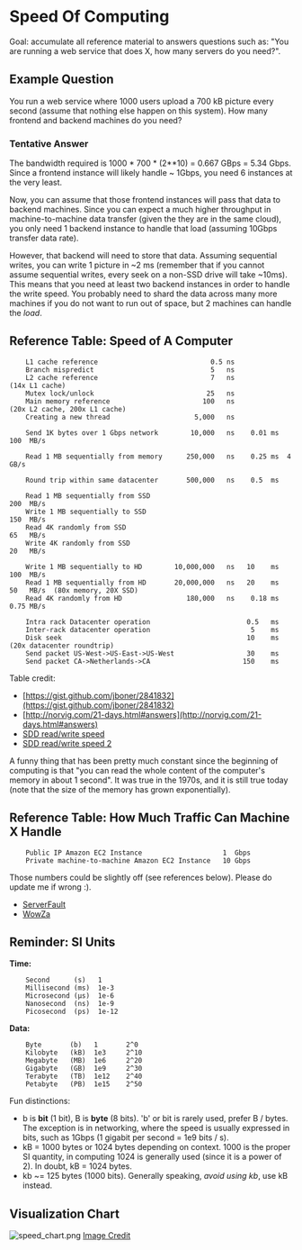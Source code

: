 
# Speed Of Computing

Goal: accumulate all reference material to answers questions such as: "You are running a web service that does X, how many servers do you need?".

## Example Question

You run a web service where 1000 users upload a 700 kB picture every second (assume that nothing else happen on this system). How many frontend and backend machines do you need?

### Tentative Answer

The bandwidth required is 1000 * 700 * (2**10) = 0.667 GBps = 5.34 Gbps.
Since a frontend instance will likely handle ~ 1Gbps, you need 6 instances at the very least.

Now, you can assume that those frontend instances will pass that data to backend machines. Since you can expect a much higher throughput in machine-to-machine data transfer (given the they are in the same cloud), you only need 1 backend instance to handle that load (assuming 10Gbps transfer data rate).

However, that backend will need to store that data. Assuming sequential writes, you can write 1 picture in ~2 ms (remember that if you cannot assume sequential writes, every seek on a non-SSD drive will take ~10ms). This means that you need at least two backend instances in order to handle the write speed. You probably need to shard the data across many more machines if you do not want to run out of space, but 2 machines can handle the _load_.

## Reference Table: Speed of A Computer

        L1 cache reference                            0.5 ns
        Branch mispredict                             5   ns
        L2 cache reference                            7   ns                        (14x L1 cache)
        Mutex lock/unlock                            25   ns
        Main memory reference                       100   ns                        (20x L2 cache, 200x L1 cache)
        Creating a new thread                     5,000   ns
        
        Send 1K bytes over 1 Gbps network        10,000   ns    0.01 ms  100  MB/s
        
        Read 1 MB sequentially from memory      250,000   ns    0.25 ms  4    GB/s
        
        Round trip within same datacenter       500,000   ns    0.5  ms
        
        Read 1 MB sequentially from SSD                                  200  MB/s
        Write 1 MB sequentially to SSD                                   150  MB/s
        Read 4K randomly from SSD                                        65   MB/s
        Write 4K randomly from SSD                                       20   MB/s
        
        Write 1 MB sequentially to HD        10,000,000   ns   10    ms  100  MB/s
        Read 1 MB sequentially from HD       20,000,000   ns   20    ms  50   MB/s  (80x memory, 20X SSD)
        Read 4K randomly from HD                180,000   ns    0.18 ms  0.75 MB/s
        
        Intra rack Datacenter operation                        0.5   ms
        Inter-rack datacenter operation                         5    ms
        Disk seek                                              10    ms             (20x datacenter roundtrip)
        Send packet US-West->US-East->US-West                  30    ms
        Send packet CA->Netherlands->CA                       150    ms


Table credit: 

- [https://gist.github.com/jboner/2841832](https://gist.github.com/jboner/2841832)
- [http://norvig.com/21-days.html#answers](http://norvig.com/21-days.html#answers)
- [SDD read/write speed](http://www.tomshardware.com/reviews/ssd-upgrade-hdd-performance,3023-6.html)
- [SDD read/write speed 2](http://hdd.userbenchmark.com/Seagate-Barracuda-720014-3TB/Rating/1374)

A funny thing that has been pretty much constant since the beginning of computing is that "you can read the whole content of the computer's memory in about 1 second". It was true in the 1970s, and it is still true today (note that the size of the memory has grown exponentially).

## Reference Table: How Much Traffic Can Machine X Handle

        Public IP Amazon EC2 Instance                    1  Gbps
        Private machine-to-machine Amazon EC2 Instance   10 Gbps

Those numbers could be slightly off (see references below). Please do update me if wrong :).
        
- [ServerFault](http://serverfault.com/questions/570879/1-73-gbps-at-best-on-an-amazon-ec2-10-gigabit-instance)
- [WowZa](http://www.wowza.com/forums/showthread.php?34985-Maxing-out-a-c3-8xlarge-instance-500-1000-or-2000-simultaneous-viewers/page2)

## Reminder: SI Units

**Time:**

        Second      (s)   1
        Millisecond (ms)  1e-3
        Microsecond (μs)  1e-6
        Nanosecond  (ns)  1e-9
        Picosecond  (ps)  1e-12

**Data:**

        Byte       (b)   1       2^0
        Kilobyte   (kB)  1e3     2^10
        Megabyte   (MB)  1e6     2^20
        Gigabyte   (GB)  1e9     2^30
        Terabyte   (TB)  1e12    2^40
        Petabyte   (PB)  1e15    2^50

Fun distinctions:

- b is **bit** (1 bit), B is **byte** (8 bits). 'b' or bit is rarely used, prefer B / bytes. The exception is in networking, where the speed is usually expressed in bits, such as 1Gbps (1 gigabit per second = 1e9 bits / s).
- kB = 1000 bytes or 1024 bytes depending on context. 1000 is the proper SI quantity, in computing 1024 is generally used (since it is a power of 2). In doubt, kB = 1024 bytes.
- kb ~= 125 bytes (1000 bits). Generally speaking, _avoid using kb_, use kB instead.
        
## Visualization Chart

![speed_chart.png](../../static/speed_chart.png)
[Image Credit](https://gist.github.com/hellerbarde/2843375)

